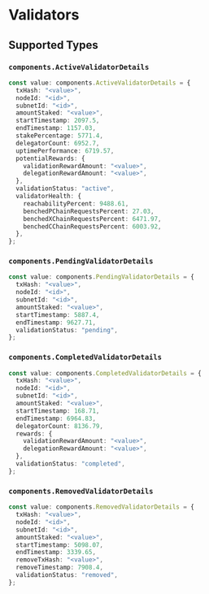 # Validators


## Supported Types

### `components.ActiveValidatorDetails`

```typescript
const value: components.ActiveValidatorDetails = {
  txHash: "<value>",
  nodeId: "<id>",
  subnetId: "<id>",
  amountStaked: "<value>",
  startTimestamp: 2097.5,
  endTimestamp: 1157.03,
  stakePercentage: 5771.4,
  delegatorCount: 6952.7,
  uptimePerformance: 6719.57,
  potentialRewards: {
    validationRewardAmount: "<value>",
    delegationRewardAmount: "<value>",
  },
  validationStatus: "active",
  validatorHealth: {
    reachabilityPercent: 9488.61,
    benchedPChainRequestsPercent: 27.03,
    benchedXChainRequestsPercent: 6471.97,
    benchedCChainRequestsPercent: 6003.92,
  },
};
```

### `components.PendingValidatorDetails`

```typescript
const value: components.PendingValidatorDetails = {
  txHash: "<value>",
  nodeId: "<id>",
  subnetId: "<id>",
  amountStaked: "<value>",
  startTimestamp: 5887.4,
  endTimestamp: 9627.71,
  validationStatus: "pending",
};
```

### `components.CompletedValidatorDetails`

```typescript
const value: components.CompletedValidatorDetails = {
  txHash: "<value>",
  nodeId: "<id>",
  subnetId: "<id>",
  amountStaked: "<value>",
  startTimestamp: 168.71,
  endTimestamp: 6964.83,
  delegatorCount: 8136.79,
  rewards: {
    validationRewardAmount: "<value>",
    delegationRewardAmount: "<value>",
  },
  validationStatus: "completed",
};
```

### `components.RemovedValidatorDetails`

```typescript
const value: components.RemovedValidatorDetails = {
  txHash: "<value>",
  nodeId: "<id>",
  subnetId: "<id>",
  amountStaked: "<value>",
  startTimestamp: 5098.07,
  endTimestamp: 3339.65,
  removeTxHash: "<value>",
  removeTimestamp: 7908.4,
  validationStatus: "removed",
};
```

